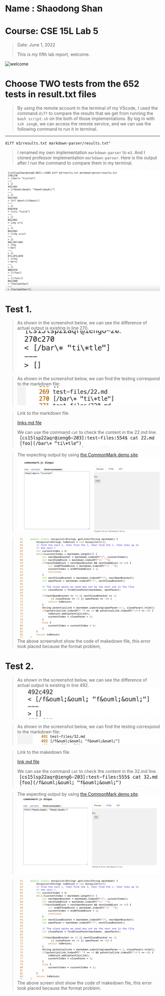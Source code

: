 # Name : Shaodong Shan
# Course: CSE 15L Lab 5
>Date: June 1, 2022
>
>This is my fifth lab report, welcome.
>
![welcome](https://user-images.githubusercontent.com/103075501/162642398-9902f982-4aa5-4e33-816d-d0eba4ceace9.jpeg)
>
# Choose TWO tests from the 652 tests in result.txt files
> By using the remote account in the terminal of my VScode, I used the command `diff` to compare the results that we get from running the `bash script.sh` on the both of those implementations.
> By log in with `ssh ieng6`, we can access the remote service, and we can use the following command to run it in terminal.

___
```
diff m3/results.txt markdown-parser/results.txt"
```

> I renamed my own implementation `markdown-parser` to `m3`.
> And I cloned professor implementation `markdown-parser`.
> Here is the output after I run the command to compare them in my terminal.

![result](resulttxt.png)


# Test 1.

> As shown in the screenshot below, we can see the difference of actual output is existing in line 270.
![test1](test1.png)

> As shown in the screenshot below, we can find the testing correspond to the markdown file: 
![code1](test1code.png)

>Link to the markdown file
>
>[links md file](https://github.com/nidhidhamnani/markdown-parser/blob/main/test-files/22.md)
>
> We can use the command `cat` to check the content in the 22.md line.
![cat1](cat1.png)

> The expecting output by using [the CommonMark demo site](https://spec.commonmark.org/dingus/).
![output1](test1output.png)

> ![code](code.png)
> The above screenshot show the code of makedown file, this error took placed because the format problem, 


# Test 2.

> As shown in the screenshot below, we can see the difference of actual output is existing in line 492.
![test2](test2.png)

> As shown in the screenshot below, we can find the testing correspond to the markdown file: 
![code2](test2code.png)

> Link to the makedown file
> 
> [link md file](https://github.com/nidhidhamnani/markdown-parser/blob/main/test-files/32.md)
> 
> We can use the command `cat` to check the content in the 32.md line.
![cat2](cat2.png)

> The expecting output by using [the CommonMark demo site](https://spec.commonmark.org/dingus/).
![output2](test2output.png)

> ![code](code.png)
> The above screen shot show the code of makedown file, this error took placed because the format problem.
